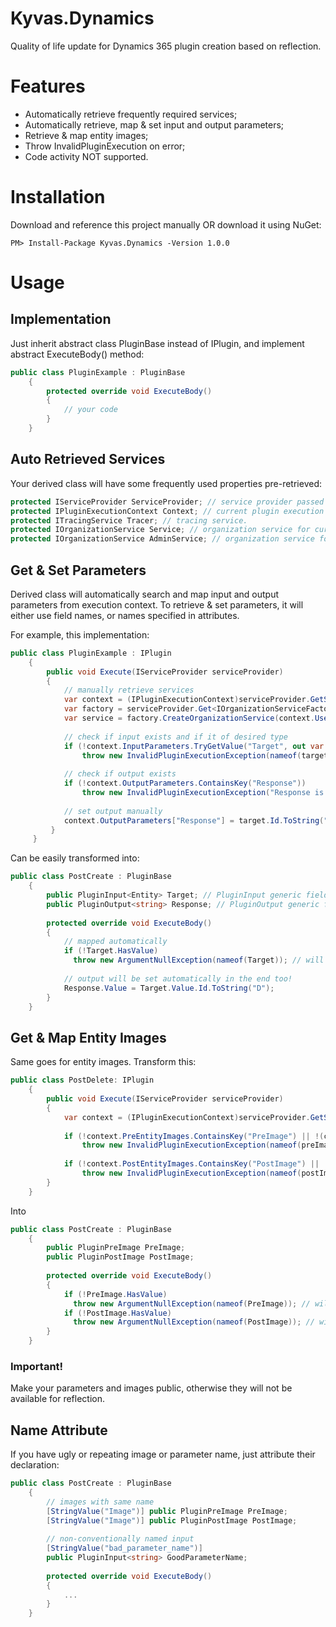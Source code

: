 # Kyvas.Dynamics
Quality of life update for Dynamics 365 plugin creation based on reflection.
# Features
- Automatically retrieve frequently required services;
- Automatically retrieve, map & set input and output parameters;
- Retrieve & map entity images;
- Throw InvalidPluginExecution on error;
- Code activity NOT supported.
# Installation
Download and reference this project manually OR download it using NuGet:

```PM> Install-Package Kyvas.Dynamics -Version 1.0.0```
# Usage
## Implementation
Just inherit abstract class PluginBase instead of IPlugin, and implement abstract ExecuteBody() method:
```C#
public class PluginExample : PluginBase
    {
        protected override void ExecuteBody()
        {
            // your code
        }
    }
```
## Auto Retrieved Services
Your derived class will have some frequently used properties pre-retrieved:
``` C#
protected IServiceProvider ServiceProvider; // service provider passed to the plugin.
protected IPluginExecutionContext Context; // current plugin execution context.
protected ITracingService Tracer; // tracing service.
protected IOrganizationService Service; // organization service for current user.
protected IOrganizationService AdminService; // organization service for instance administrator.
```
## Get & Set Parameters
Derived class will automatically search and map input and output parameters from execution context. To retrieve & set parameters, it will either use field names, or names specified in attributes.

For example, this implementation:
``` C#
public class PluginExample : IPlugin
    {
        public void Execute(IServiceProvider serviceProvider)
        {
            // manually retrieve services
            var context = (IPluginExecutionContext)serviceProvider.GetService(typeof(IPluginExecutionContext));
            var factory = serviceProvider.Get<IOrganizationServiceFactory>();
            var service = factory.CreateOrganizationService(context.UserId);
            
            // check if input exists and if it of desired type
            if (!context.InputParameters.TryGetValue("Target", out var targetObj) || !(targetObj is Entity target))
                throw new InvalidPluginExecutionException(nameof(target) + " is missing.");
            
            // check if output exists
            if (!context.OutputParameters.ContainsKey("Response"))
                throw new InvalidPluginExecutionException("Response is missing.");
            
            // set output manually
            context.OutputParameters["Response"] = target.Id.ToString("D");
         }
     }
```
Can be easily transformed into:
``` C#
public class PostCreate : PluginBase
    {
        public PluginInput<Entity> Target; // PluginInput generic field to get & map input parameters
        public PluginOutput<string> Response; // PluginOutput generic field to map & set output parameters
        
        protected override void ExecuteBody()
        {
            // mapped automatically
            if (!Target.HasValue)
              throw new ArgumentNullException(nameof(Target)); // will also be rethrown into InvalidPluginExecutionException automatically
             
            // output will be set automatically in the end too!
            Response.Value = Target.Value.Id.ToString("D");
        }
    }
```
## Get & Map Entity Images
Same goes for entity images. Transform this:
``` C#
public class PostDelete: IPlugin
    {
        public void Execute(IServiceProvider serviceProvider)
        {
            var context = (IPluginExecutionContext)serviceProvider.GetService(typeof(IPluginExecutionContext));
            
            if (!context.PreEntityImages.ContainsKey("PreImage") || !(context.PreEntityImages["PreImage"] is Entity preImage))
                throw new InvalidPluginExecutionException(nameof(preImage) + " is missing.");
                    
            if (!context.PostEntityImages.ContainsKey("PostImage") || !(context.PostEntityImages["PostImage"] is Entity postImage))
                throw new InvalidPluginExecutionException(nameof(postImage) + " is missing.");
        }
    }
```
Into
``` C#
public class PostCreate : PluginBase
    {
        public PluginPreImage PreImage;
        public PluginPostImage PostImage;
        
        protected override void ExecuteBody()
        {
            if (!PreImage.HasValue)
              throw new ArgumentNullException(nameof(PreImage)); // will also be rethrown into InvalidPluginExecutionException automatically
            if (!PostImage.HasValue)
              throw new ArgumentNullException(nameof(PostImage)); // will also be rethrown into InvalidPluginExecutionException automatically
        }
    }
```

### Important!
Make your parameters and images public, otherwise they will not be available for reflection.
## Name Attribute
If you have ugly or repeating image or parameter name, just attribute their declaration:
``` C#
public class PostCreate : PluginBase
    {
        // images with same name
        [StringValue("Image")] public PluginPreImage PreImage;
        [StringValue("Image")] public PluginPostImage PostImage;
        
        // non-conventionally named input
        [StringValue("bad_parameter_name")]
        public PluginInput<string> GoodParameterName;
        
        protected override void ExecuteBody()
        {
            ...
        }
    }
```

